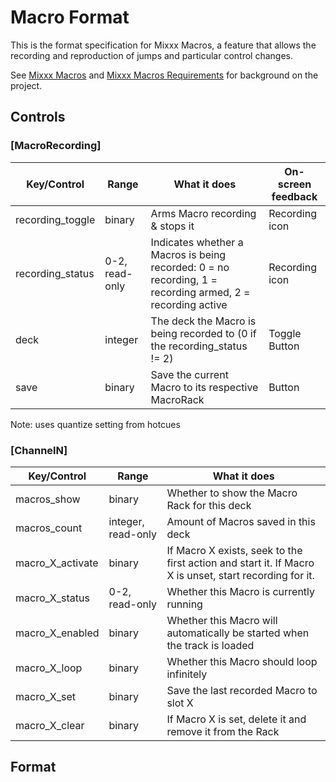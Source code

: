 # Macro Format

This is the format specification for Mixxx Macros, a feature that allows
the recording and reproduction of jumps and particular control changes.

See [Mixxx Macros](Mixxx%20Macros) and [Mixxx Macros
Requirements](Mixxx%20Macros%20Requirements) for background on the
project.

## Controls

### \[MacroRecording\]

| Key/Control       | Range          | What it does                                                                                              | On-screen feedback |
| ----------------- | -------------- | --------------------------------------------------------------------------------------------------------- | ------------------ |
| recording\_toggle | binary         | Arms Macro recording & stops it                                                                           | Recording icon     |
| recording\_status | 0-2, read-only | Indicates whether a Macros is being recorded: 0 = no recording, 1 = recording armed, 2 = recording active | Recording icon     |
| deck              | integer        | The deck the Macro is being recorded to (0 if the recording\_status \!= 2)                                | Toggle Button      |
| save              | binary         | Save the current Macro to its respective MacroRack                                                        | Button             |

Note: uses quantize setting from hotcues

### \[ChannelN\]

| Key/Control        | Range              | What it does                                                                                           |
| ------------------ | ------------------ | ------------------------------------------------------------------------------------------------------ |
| macros\_show       | binary             | Whether to show the Macro Rack for this deck                                                           |
| macros\_count      | integer, read-only | Amount of Macros saved in this deck                                                                    |
| macro\_X\_activate | binary             | If Macro X exists, seek to the first action and start it. If Macro X is unset, start recording for it. |
| macro\_X\_status   | 0-2, read-only     | Whether this Macro is currently running                                                                |
| macro\_X\_enabled  | binary             | Whether this Macro will automatically be started when the track is loaded                              |
| macro\_X\_loop     | binary             | Whether this Macro should loop infinitely                                                              |
| macro\_X\_set      | binary             | Save the last recorded Macro to slot X                                                                 |
| macro\_X\_clear    | binary             | If Macro X is set, delete it and remove it from the Rack                                               |

## Format
